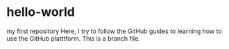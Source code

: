 # hello-world
my first repository
Here, I try to follow the GitHub guides to learning how to use the GitHub platttform.
This is a branch file.

